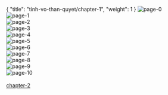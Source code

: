 { "title": "tinh-vo-than-quyet/chapter-1", "weight": 1 }
<img src="tinh-vo-than-quyet_0001_00-b907b15783e54d0c008d663bca1eda64.webp" alt="page-0" origin="https://3.bp.blogspot.com/-YFzRqDs--U8/V26TuRhyMSI/AAAAAAAIMPw/CT3nhxYHt_c/s0/Tinh-Vo-Than-Quyet-Chapter-1-P-0.jpg"><br/>
<img src="tinh-vo-than-quyet_0001_01-674122f2ac5ee1d88722071e02f66596.webp" alt="page-1" origin="https://3.bp.blogspot.com/-VXRX-4n1ZWI/V26TvPrD-SI/AAAAAAAIMP4/U7A0U_BwfF8/s0/Tinh-Vo-Than-Quyet-Chapter-1-P-1.jpg"><br/>
<img src="tinh-vo-than-quyet_0001_02-a21d172f9bc1b7fb86916e479e4e7044.webp" alt="page-2" origin="https://3.bp.blogspot.com/-pR-mOR8TcYA/V26TvzewkWI/AAAAAAAIMQA/uJHRT7i9IrE/s0/Tinh-Vo-Than-Quyet-Chapter-1-P-2.jpg"><br/>
<img src="tinh-vo-than-quyet_0001_03-5c5b83c2277da7706ea7bc9076a5eefa.webp" alt="page-3" origin="https://3.bp.blogspot.com/-KEYkKa-TjqA/V26TwZMRMXI/AAAAAAAIMQI/OqYpjCm7MxM/s0/Tinh-Vo-Than-Quyet-Chapter-1-P-3.jpg"><br/>
<img src="tinh-vo-than-quyet_0001_04-60ff8721d91ae87ef2a016a346fe8e62.webp" alt="page-4" origin="https://3.bp.blogspot.com/-3B9LxncMk6Q/V26TxMjaMMI/AAAAAAAIMQQ/LCs_vB9zXwc/s0/Tinh-Vo-Than-Quyet-Chapter-1-P-4.jpg"><br/>
<img src="tinh-vo-than-quyet_0001_05-4d77da8798b0c77f3568a99746a6f565.webp" alt="page-5" origin="https://3.bp.blogspot.com/-T62YQtplgx4/V26Tx0cw8tI/AAAAAAAIMQY/u7nEWRhC1DQ/s0/Tinh-Vo-Than-Quyet-Chapter-1-P-5.jpg"><br/>
<img src="tinh-vo-than-quyet_0001_06-de16a5b5868c229889a91f030f587ea5.webp" alt="page-6" origin="https://3.bp.blogspot.com/-Es8cnqFtNZ4/V26TyWjSsZI/AAAAAAAIMQg/HK9oHHnuKZM/s0/Tinh-Vo-Than-Quyet-Chapter-1-P-6.jpg"><br/>
<img src="tinh-vo-than-quyet_0001_07-e860c891e0d921a5140aa4d4d4b5a7d5.webp" alt="page-7" origin="https://3.bp.blogspot.com/-DOc1EMfky_o/V26TzHZBZOI/AAAAAAAIMQo/tSlDCPH-X0I/s0/Tinh-Vo-Than-Quyet-Chapter-1-P-7.jpg"><br/>
<img src="tinh-vo-than-quyet_0001_08-1c8d2613e9835ffc8e736906b335e414.webp" alt="page-8" origin="https://3.bp.blogspot.com/-J3dvN1XfUC4/V26TzpPSxwI/AAAAAAAIMQw/0ZOYd46R5xY/s0/Tinh-Vo-Than-Quyet-Chapter-1-P-8.jpg"><br/>
<img src="tinh-vo-than-quyet_0001_09-e941960ebbb76f08f24860afcb704b47.webp" alt="page-9" origin="https://3.bp.blogspot.com/-vKL-RSDEnCA/V26T0REwewI/AAAAAAAIMQ4/9_h8eZ5IYqw/s0/Tinh-Vo-Than-Quyet-Chapter-1-P-9.jpg"><br/>
<img src="tinh-vo-than-quyet_0001_10-5a36033e3cbce8c1abcb4a743e516199.webp" alt="page-10" origin="https://3.bp.blogspot.com/-R0tqM1jYtpI/V26T1L0B_TI/AAAAAAAIMRA/_z1UJ9LNGy0/s0/Tinh-Vo-Than-Quyet-Chapter-1-P-10.jpg"><br/>
<br/><a class="nextchap" href="/tinh-vo-than-quyet/chapter-2">chapter-2</a>
